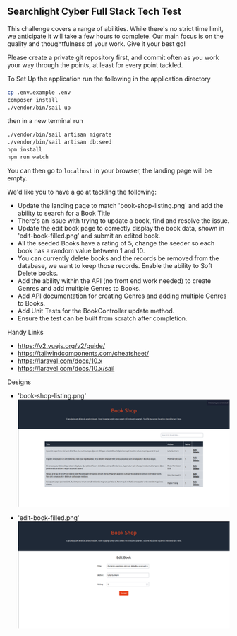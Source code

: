 ## Searchlight Cyber Full Stack Tech Test


This challenge covers a range of abilities. While there's no strict time limit, we anticipate it will take a few hours to complete. Our main focus is on the quality and thoughtfulness of your work. Give it your best go!

Please create a private git repository first, and commit often as you work your way through the points, at least for every point tackled.


To Set Up the application run the following in the application directory
```bash
cp .env.example .env
composer install
./vendor/bin/sail up
```

then in a new terminal run
```bash
./vendor/bin/sail artisan migrate
./vendor/bin/sail artisan db:seed
npm install
npm run watch
```

You can then go to `localhost` in your browser, the landing page will be empty.

We'd like you to have a go at tackling the following:

- Update the landing page to match 'book-shop-listing.png' and add the ability to search for a Book Title
- There's an issue with trying to update a book, find and resolve the issue.
- Update the edit book page to correctly display the book data, shown in 'edit-book-filled.png' and submit an edited book.
- All the seeded Books have a rating of 5, change the seeder so each book has a random value between 1 and 10.
- You can currently delete books and the records be removed from the database, we want to keep those records. Enable the ability to Soft Delete books.
- Add the ability within the API (no front end work needed) to create Genres and add multiple Genres to Books.
- Add API documentation for creating Genres and adding multiple Genres to Books.
- Add Unit Tests for the BookController update method.
- Ensure the test can be built from scratch after completion.

Handy Links
- https://v2.vuejs.org/v2/guide/
- https://tailwindcomponents.com/cheatsheet/
- https://laravel.com/docs/10.x
- https://laravel.com/docs/10.x/sail


Designs

- 'book-shop-listing.png'
![Alt text](public/images/book-shop-listing.png "book-shop-listing.png")

- 'edit-book-filled.png'
![Alt text](public/images/edit-book-filled.png "edit-book-filled.png")
